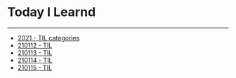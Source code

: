 # Today I Learnd
---
- [2021 - TIL categories](https://codingppushu.github.io/categories/TIL/)
- [210112 - TIL](https://codingppushu.github.io/2021/01/12/TIL(Today%20I%20learned)-START/)
- [210113 - TIL](https://codingppushu.github.io/2021/01/13/TIL-210113/)
- [210114 - TIL](https://codingppushu.github.io/2021/01/14/TIL-210114/)
- [210115 - TIL](https://codingppushu.github.io/2021/01/15/TIL-210115/)
